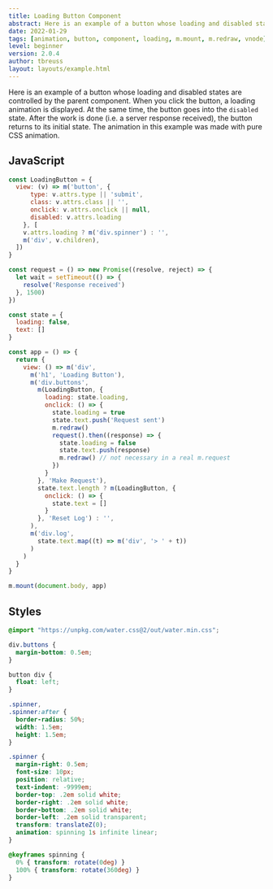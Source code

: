 ```yaml
---
title: Loading Button Component
abstract: Here is an example of a button whose loading and disabled states are controlled by the parent component.
date: 2022-01-29
tags: [animation, button, component, loading, m.mount, m.redraw, vnode]
level: beginner
version: 2.0.4
author: tbreuss
layout: layouts/example.html
---
```


Here is an example of a button whose loading and disabled states are controlled by the parent component. When you click the button, a loading animation is displayed. At the same time, the button goes into the `disabled` state. After the work is done (i.e. a server response received), the button returns to its initial state. The animation in this example was made with pure CSS animation.

## JavaScript

~~~js
const LoadingButton = {
  view: (v) => m('button', {
      type: v.attrs.type || 'submit',
      class: v.attrs.class || '',
      onclick: v.attrs.onclick || null,
      disabled: v.attrs.loading
    }, [
    v.attrs.loading ? m('div.spinner') : '',
    m('div', v.children),
  ])
}

const request = () => new Promise((resolve, reject) => {
  let wait = setTimeout(() => {
    resolve('Response received')
  }, 1500)
})

const state = {
  loading: false,
  text: []
}

const app = () => {
  return {
    view: () => m('div',
      m('h1', 'Loading Button'),
      m('div.buttons',
        m(LoadingButton, {
          loading: state.loading,
          onclick: () => {
            state.loading = true
            state.text.push('Request sent')
            m.redraw()
            request().then((response) => {
              state.loading = false
              state.text.push(response)
              m.redraw() // not necessary in a real m.request
            })
          }
        }, 'Make Request'),
        state.text.length ? m(LoadingButton, {
          onclick: () => {
            state.text = []
          }
        }, 'Reset Log') : '',
      ),
      m('div.log',
        state.text.map((t) => m('div', '> ' + t))
      )
    )
  }
}

m.mount(document.body, app)
~~~

## Styles

~~~css
@import "https://unpkg.com/water.css@2/out/water.min.css";

div.buttons {
  margin-bottom: 0.5em;
}

button div {
  float: left;
}

.spinner,
.spinner:after {
  border-radius: 50%;
  width: 1.5em;
  height: 1.5em;
}

.spinner {
  margin-right: 0.5em;
  font-size: 10px;
  position: relative;
  text-indent: -9999em;
  border-top: .2em solid white;
  border-right: .2em solid white;
  border-bottom: .2em solid white;
  border-left: .2em solid transparent;
  transform: translateZ(0);
  animation: spinning 1s infinite linear;
}

@keyframes spinning {
  0% { transform: rotate(0deg) }
  100% { transform: rotate(360deg) }
}
~~~
